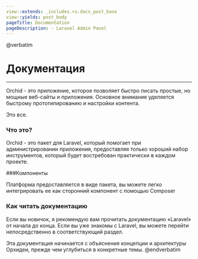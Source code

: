 ```yaml
---
view::extends: _includes.ru.docs_post_base
view::yields: post_body
pageTitle: Documentation
pageDescription: - Laravel Admin Panel
---
```

@verbatim
# Документация
----------

Orchid - это приложение, которое позволяет быстро писать простые, но мощные веб-сайты и приложения.
Основное внимание уделяется быстрому прототипированию и настройки контента.

Это все.

### Что это?


Orchid - это пакет для Laravel, который помогает при администрировании приложения, предоставляя только хороший набор инструментов, который будет востребован практически в каждом проекте.

###Компоненты

Платформа предоставляется в виде пакета, вы можете легко интегрировать ее как сторонний компонент с помощью Composer

### Как читать документацию

Если вы новичок, я рекомендую вам прочитать документацию «Laravel» от начала до конца.
Если вы уже знакомы с Laravel, вы можете перейти непосредственно в соответствующий раздел.

Эта документация начинается с объяснения концепции и архитектуры Орхидеи, прежде чем углубиться в конкретные темы.
@endverbatim
